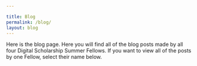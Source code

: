 ```yaml
---

title: Blog
permalink: /blog/
layout: blog
---
```


Here is the blog page. Here you will find all of the blog posts made by all four Digital Scholarship Summer Fellows. If you want to view all of the posts by one Fellow, select their name below.

